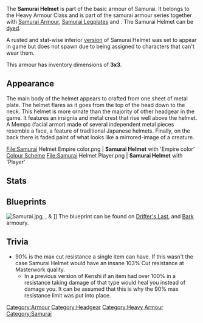 The **Samurai Helmet** is part of the basic armour of Samurai. It
belongs to the Heavy Armour Class and is part of the samurai armour
series together with [Samurai Armour](Samurai_Armour.md "wikilink"),
[Samurai Legplates](Samurai_Legplates.md "wikilink") and [](Samurai_Boots.md). The Samurai Helmet can be
[dyed](Colour_Scheme.md "wikilink").

A rusted and stat-wise inferior
[version](Ancient_Samurai_Helmet.md "wikilink") of Samurai Helmet was set
to appear in game but does not spawn due to being assigned to characters
that can't wear them.

This armour has inventory dimensions of **3x3**.

## Appearance

The main body of the helmet appears to crafted from one sheet of metal
plate. The helmet flares as it goes from the top of the head down to the
neck. This helmet is more ornate than the majority of other headgear in
the game. It features an insignia and metal crest that rise well above
the helmet. A Mempo (facial armor) made of several independent metal
pieces resemble a face, a feature of traditional Japanese helmets.
Finally, on the back there is faded paint of what looks like a
mirrored-image of a creature.

<File:Samurai> Helmet Empire color.png \| **Samurai Helmet** with
'Empire color' [Colour Scheme](Colour_Scheme.md "wikilink") <File:Samurai>
Helmet Player.png \| **Samurai Helmet** with 'Player' [](Colour_Scheme.md)

## Stats

## Blueprints

![](Samurai.jpg "Samurai.jpg"), [](Samurai_Armour.md), [](Samurai_Legplates.md) & [](Samurai_Boots.md)\]\] The blueprint can be found on
[Drifter's Last](Drifter's_Last.md "wikilink"), [](The_Great_Library.md) and [Bark](Bark.md "wikilink")
armoury.

## Trivia

- 90% is the max cut resistance a single item can have. If this wasn't
  the case Samurai Helmet would have an insane 103% Cut resistance at
  Masterwork quality.
  - In a previous version of Kenshi if an item had over 100% in a
    resistance taking damage of that type would heal you instead of
    damage you. It can be assumed that this is why the 90% max
    resistance limit was put into place.

[Category:Armour](Category:Armour "wikilink")
[Category:Headgear](Category:Headgear "wikilink") [Category:Heavy
Armour](Category:Heavy_Armour "wikilink")
[Category:Samurai](Category:Samurai "wikilink")